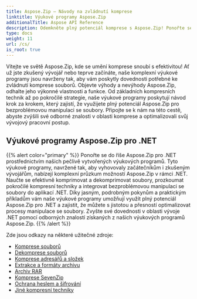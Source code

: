 ```yaml
---
title: Aspose.Zip – Návody na zvládnutí komprese
linktitle: Výukové programy Aspose.Zip
additionalTitle: Aspose API Reference
description: Odemkněte plný potenciál komprese s Aspose.Zip! Ponořte se do našich komplexních výukových programů, kde získáte odborné poznatky a efektivní práci se soubory.
type: docs
weight: 11
url: /cs/
is_root: true
---
```


Vítejte ve světě Aspose.Zip, kde se umění komprese snoubí s efektivitou! Ať už jste zkušený vývojář nebo teprve začínáte, naše komplexní výukové programy jsou navrženy tak, aby vám poskytly dovednosti potřebné ke zvládnutí komprese souborů. Objevte výhody a nevýhody Aspose.Zip, odhalte jeho výkonné vlastnosti a funkce. Od základních kompresních technik až po pokročilé strategie, naše výukové programy poskytují návod krok za krokem, který zajistí, že využijete plný potenciál Aspose.Zip pro bezproblémovou manipulaci se soubory. Připojte se k nám na této cestě, abyste zvýšili své odborné znalosti v oblasti komprese a optimalizovali svůj vývojový pracovní postup.


## Výukové programy Aspose.Zip pro .NET
{{% alert color="primary" %}}
Ponořte se do říše Aspose.Zip pro .NET prostřednictvím našich pečlivě vytvořených výukových programů. Tyto výukové programy, navržené tak, aby vyhovovaly začátečníkům i zkušeným vývojářům, nabízejí komplexní průzkum možností Aspose.Zip v rámci .NET. Naučte se efektivně komprimovat a dekomprimovat soubory, prozkoumat pokročilé kompresní techniky a integrovat bezproblémovou manipulaci se soubory do aplikací .NET. Díky jasným, podrobným pokynům a praktickým příkladům vám naše výukové programy umožňují využít plný potenciál Aspose.Zip pro .NET a zajistit, že můžete s jistotou a přesností optimalizovat procesy manipulace se soubory. Zvyšte své dovednosti v oblasti vývoje .NET pomocí odborných znalostí získaných z našich výukových programů Aspose.Zip.
{{% /alert %}}

Zde jsou odkazy na některé užitečné zdroje:
 
- [Komprese souborů](./net/file-compression/)
- [Dekomprese souborů](./net/file-decompression/)
- [Komprese adresářů a složek](./net/directory-and-folder-compression/)
- [Extrakce a formáty archivu](./net/archive-extraction-and-formats/)
- [Archiv RAR](./net/rar-archive/)
- [Komprese SevenZip](./net/sevenzip-compression/)
- [Ochrana heslem a šifrování](./net/password-protection-and-encryption/)
- [Jiné kompresní techniky](./net/other-compression-techniques/)

